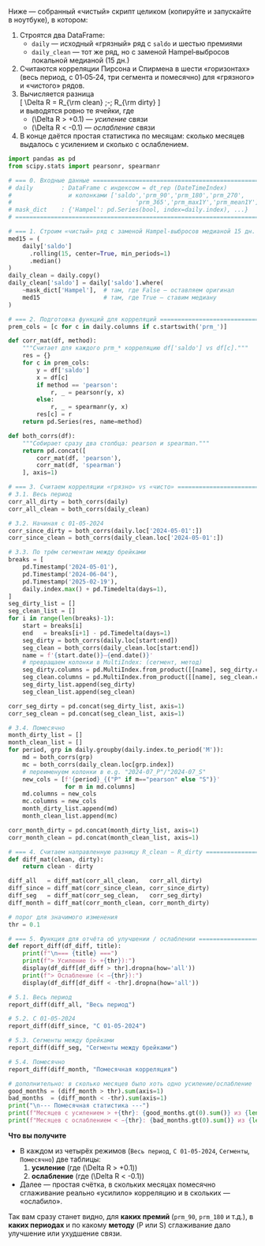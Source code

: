 Ниже — собранный «чистый» скрипт целиком (копируйте и запускайте в ноутбуке), в котором:

1. Строятся два DataFrame:  
   - `daily` — исходный «грязный» ряд с `saldo` и шестью премиями  
   - `daily_clean` — тот же ряд, но с заменой Hampel‑выбросов локальной медианой (15 дн.)  
2. Считаются корреляции Пирсона и Спирмена в шести «горизонтах» (весь период, с 01‑05‑24, три сегмента и помесячно) для «грязного» и «чистого» рядов.  
3. Вычисляется разница  
   \[
     \Delta R = R_{\rm clean} \;-\; R_{\rm dirty}
   \]  
   и выводятся ровно те ячейки, где  
   - \(\Delta R > +0.1\) — *усиление* связи  
   - \(\Delta R < -0.1\) — *ослабление* связи  
4. В конце даётся простая статистика по месяцам: сколько месяцев выдалось с усилением и сколько с ослаблением.

```python
import pandas as pd
from scipy.stats import pearsonr, spearmanr

# === 0. Входные данные ================================================
# daily        : DataFrame с индексом = dt_rep (DateTimeIndex)
#                и колонками ['saldo','prm_90','prm_180','prm_270',
#                                   'prm_365','prm_max1Y','prm_mean1Y']
# mask_dict    : {'Hampel': pd.Series(bool, index=daily.index), ...}
# ======================================================================

# === 1. Строим «чистый» ряд с заменой Hampel‑выбросов медианой 15 дн. ===
med15 = (
    daily['saldo']
      .rolling(15, center=True, min_periods=1)
      .median()
)
daily_clean = daily.copy()
daily_clean['saldo'] = daily['saldo'].where(
    ~mask_dict['Hampel'],  # там, где False — оставляем оригинал
    med15                  # там, где True — ставим медиану
)

# === 2. Подготовка функций для корреляций ============================
prem_cols = [c for c in daily.columns if c.startswith('prm_')]

def corr_mat(df, method):
    """Считает для каждого prm_* корреляцию df['saldo'] vs df[c]."""
    res = {}
    for c in prem_cols:
        y = df['saldo']
        x = df[c]
        if method == 'pearson':
            r, _ = pearsonr(y, x)
        else:
            r, _ = spearmanr(y, x)
        res[c] = r
    return pd.Series(res, name=method)

def both_corrs(df):
    """Собирает сразу два столбца: pearson и spearman."""
    return pd.concat([
        corr_mat(df, 'pearson'),
        corr_mat(df, 'spearman')
    ], axis=1)

# === 3. Считаем корреляции «грязно» vs «чисто» =========================
# 3.1. Весь период
corr_all_dirty = both_corrs(daily)
corr_all_clean = both_corrs(daily_clean)

# 3.2. Начиная с 01‑05‑2024
corr_since_dirty = both_corrs(daily.loc['2024-05-01':])
corr_since_clean = both_corrs(daily_clean.loc['2024-05-01':])

# 3.3. По трём сегментам между брейками
breaks = [
    pd.Timestamp('2024-05-01'),
    pd.Timestamp('2024-06-04'),
    pd.Timestamp('2025-02-19'),
    daily.index.max() + pd.Timedelta(days=1),
]
seg_dirty_list = []
seg_clean_list = []
for i in range(len(breaks)-1):
    start = breaks[i]
    end   = breaks[i+1] - pd.Timedelta(days=1)
    seg_dirty = both_corrs(daily.loc[start:end])
    seg_clean = both_corrs(daily_clean.loc[start:end])
    name = f'{start.date()}–{end.date()}'
    # превращаем колонки в MultiIndex: (сегмент, метод)
    seg_dirty.columns = pd.MultiIndex.from_product([[name], seg_dirty.columns])
    seg_clean.columns = pd.MultiIndex.from_product([[name], seg_clean.columns])
    seg_dirty_list.append(seg_dirty)
    seg_clean_list.append(seg_clean)

corr_seg_dirty = pd.concat(seg_dirty_list, axis=1)
corr_seg_clean = pd.concat(seg_clean_list, axis=1)

# 3.4. Помесячно
month_dirty_list = []
month_clean_list = []
for period, grp in daily.groupby(daily.index.to_period('M')):
    md = both_corrs(grp)
    mc = both_corrs(daily_clean.loc[grp.index])
    # переименуем колонки в e.g. "2024-07_P"/"2024-07_S"
    new_cols = [f'{period}_{("P" if m=="pearson" else "S")}'
                for m in md.columns]
    md.columns = new_cols
    mc.columns = new_cols
    month_dirty_list.append(md)
    month_clean_list.append(mc)

corr_month_dirty = pd.concat(month_dirty_list, axis=1)
corr_month_clean = pd.concat(month_clean_list, axis=1)

# === 4. Считаем направленную разницу R_clean − R_dirty =================
def diff_mat(clean, dirty):
    return clean - dirty

diff_all   = diff_mat(corr_all_clean,   corr_all_dirty)
diff_since = diff_mat(corr_since_clean, corr_since_dirty)
diff_seg   = diff_mat(corr_seg_clean,   corr_seg_dirty)
diff_month = diff_mat(corr_month_clean, corr_month_dirty)

# порог для значимого изменения
thr = 0.1

# === 5. Функция для отчёта об улучшении / ослаблении ==================
def report_diff(df_diff, title):
    print(f"\n=== {title} ===")
    print(f"> Усиление (> +{thr}):")
    display(df_diff[df_diff > thr].dropna(how='all'))
    print(f"> Ослабление (< −{thr}):")
    display(df_diff[df_diff < -thr].dropna(how='all'))

# 5.1. Весь период
report_diff(diff_all, "Весь период")

# 5.2. С 01‑05‑2024
report_diff(diff_since, "С 01‑05‑2024")

# 5.3. Сегменты между брейками
report_diff(diff_seg, "Сегменты между брейками")

# 5.4. Помесячно
report_diff(diff_month, "Помесячная корреляция")

# дополнительно: в сколько месяцев было хоть одно усиление/ослабление
good_months = (diff_month > thr).sum(axis=1)
bad_months  = (diff_month < -thr).sum(axis=1)
print("\n--- Помесячная статистика ---")
print(f"Месяцев с усилением > +{thr}: {good_months.gt(0).sum()} из {len(good_months)}")
print(f"Месяцев с ослаблением < −{thr}: {bad_months.gt(0).sum()} из {len(bad_months)}")
```

**Что вы получите**  
- В каждом из четырёх режимов (`Весь период`, `С 01-05-2024`, `Сегменты`, `Помесячно`) две таблицы:  
  1. **усиление** (где \(\Delta R > +0.1\))  
  2. **ослабление** (где \(\Delta R < -0.1\))  
- Далее — простая счётка, в скольких месяцах помесячно сглаживание реально «усилило» корреляцию и в скольких — «ослабило».  

Так вам сразу станет видно, для **каких премий** (`prm_90`, `prm_180` и т.д.), в **каких периодах** и по какому **методу** (P или S) сглаживание дало улучшение или ухудшение связи.
